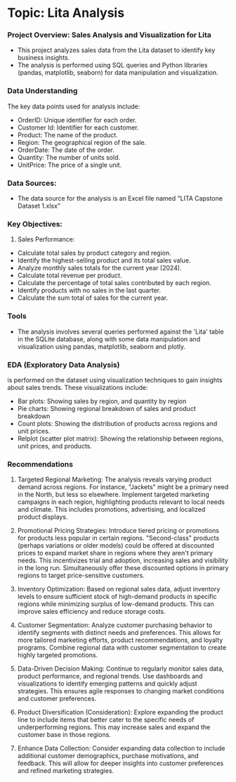 # Topic: Lita Analysis

### Project Overview: Sales Analysis and Visualization for Lita

- This project analyzes sales data from the Lita dataset to identify key business insights. 
- The analysis is performed using SQL queries and Python libraries (pandas, matplotlib, seaborn) for data manipulation and visualization.


### Data Understanding

The key data points used for analysis include:
- OrderID: Unique identifier for each order.
- Customer Id: Identifier for each customer.
- Product: The name of the product.
- Region: The geographical region of the sale.
- OrderDate: The date of the order.
- Quantity: The number of units sold.
- UnitPrice: The price of a single unit.

### Data Sources:
- The data source for the analysis is an Excel file named "LITA Capstone Dataset 1.xlsx"

### Key Objectives:

1. Sales Performance:
- Calculate total sales by product category and region.
- Identify the highest-selling product and its total sales value.
- Analyze monthly sales totals for the current year (2024).
- Calculate total revenue per product.
- Calculate the percentage of total sales contributed by each region.
- Identify products with no sales in the last quarter.
- Calculate the sum total of sales for the current year.

### Tools

- The analysis involves several queries performed against the 'Lita' table in the SQLite database,
  along with some data manipulation and visualization using pandas, matplotlib, seaborn and plotly.

###  EDA (Exploratory Data Analysis)
 is performed on the dataset using visualization techniques to gain insights about sales trends.  These visualizations include:
- Bar plots: Showing sales by region, and quantity by region
- Pie charts: Showing regional breakdown of sales and product breakdown
- Count plots: Showing the distribution of products across regions and unit prices.
- Relplot (scatter plot matrix): Showing the relationship between regions, unit prices, and products.

### Recommendations

1. Targeted Regional Marketing:
The analysis reveals varying product demand across regions.  For instance, "Jackets" might be a primary need in the North, but less so elsewhere.  Implement targeted marketing campaigns in each region, highlighting products relevant to local needs and climate.  This includes promotions, advertising, and localized product displays.

2. Promotional Pricing Strategies:
Introduce tiered pricing or promotions for products less popular in certain regions.  "Second-class" products (perhaps variations or older models) could be offered at discounted prices to expand market share in regions where they aren't primary needs. This incentivizes trial and adoption, increasing sales and visibility in the long run.  Simultaneously offer these discounted options in primary regions to target price-sensitive customers.

3. Inventory Optimization:
Based on regional sales data, adjust inventory levels to ensure sufficient stock of high-demand products in specific regions while minimizing surplus of low-demand products.  This can improve sales efficiency and reduce storage costs.

4. Customer Segmentation:
Analyze customer purchasing behavior to identify segments with distinct needs and preferences. This allows for more tailored marketing efforts, product recommendations, and loyalty programs.  Combine regional data with customer segmentation to create highly targeted promotions.

5. Data-Driven Decision Making:
Continue to regularly monitor sales data, product performance, and regional trends.  Use dashboards and visualizations to identify emerging patterns and quickly adjust strategies. This ensures agile responses to changing market conditions and customer preferences.

6. Product Diversification (Consideration):
Explore expanding the product line to include items that better cater to the specific needs of underperforming regions.   This may increase sales and expand the customer base in those regions.

7. Enhance Data Collection:
Consider expanding data collection to include additional customer demographics, purchase motivations, and feedback.  This will allow for deeper insights into customer preferences and refined marketing strategies.
